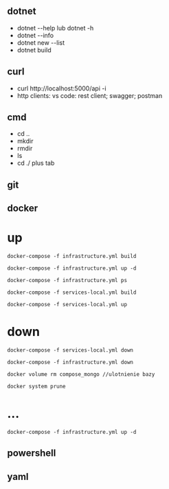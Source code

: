 ## dotnet
- dotnet --help lub dotnet -h
- dotnet --info
- dotnet new --list
- dotnet build


## curl
- curl http://localhost:5000/api -i
- http clients: vs code: rest client; swagger; postman

## cmd
- cd ..
- mkdir
- rmdir
- ls
- cd ./ plus tab

## git


## docker

# up

`docker-compose -f infrastructure.yml build`

`docker-compose -f infrastructure.yml up -d`

`docker-compose -f infrastructure.yml ps`


`docker-compose -f services-local.yml build`

`docker-compose -f services-local.yml up`

# down

`docker-compose -f services-local.yml down`

`docker-compose -f infrastructure.yml down`

`docker volume rm compose_mongo //ulotnienie bazy`

`docker system prune`


# ...

`docker-compose -f infrastructure.yml up -d`

## powershell




## yaml